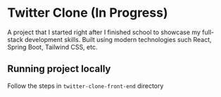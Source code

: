 # Twitter Clone (In Progress)

A project that I started right after I finished school to showcase my full-stack development skills. Built using modern technologies such React, Spring Boot, Tailwind CSS, etc.

## Running project locally

Follow the steps in `twitter-clone-front-end` directory 

